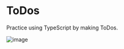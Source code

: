 # ToDos

Practice using TypeScript by making ToDos.

![image](https://user-images.githubusercontent.com/60292183/104816391-37b96880-585e-11eb-9d7f-ae71b79a1bfc.png)
